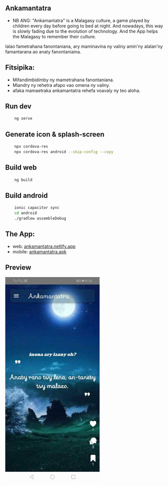 ## Ankamantatra
- NB ANG: "Ankamantatra" is a Malagasy culture, a game played by children every day before going to bed at night. And nowadays, this way is slowly fading due to the evolution of technology. And the App helps the Malagasy to remember their culture.

lalao fametrahana fanontaniana, ary maminavina ny valiny amin'ny alalan'ny famantarana ao anaty fanontaniaina.
## Fitsipika: 
- Mifandimbidimby ny mametrahana fanontaniana.
- Miandry ny rehetra afapo vao omena ny valiny.
- afaka mamaetraka ankamantatra rehefa voavaly ny teo aloha.
## Run dev
```bash
    ng serve
```
## Generate icon & splash-screen
```bash
    npx cordova-res
    npx cordova-res android --skip-config --copy
```
## Build web
```bash
    ng build
```
## Build android
```bash
    ionic capacitor sync
    cd android
    ./gradlew assembleDebug
```
## The App:
- web: [ankamantatra.netlify.app](ankamantatra.netlify.app)
- mobile: [ankamantatra.apk](./ankamantatra.apk)
## Preview
<img src='./ankamantatra_image_preview.jpg' width='300px'>